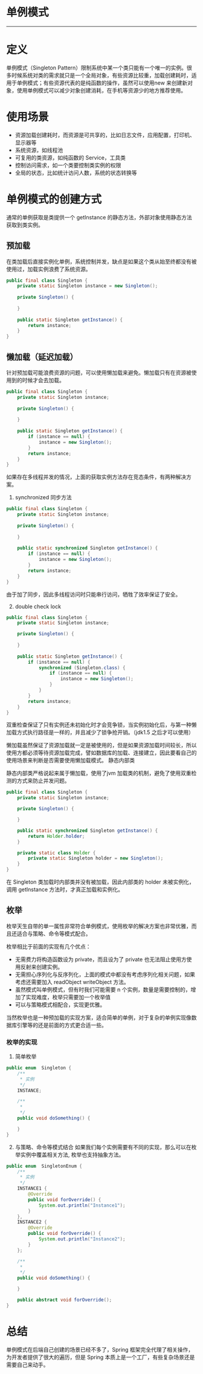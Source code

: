 #   单例模式

---

#   定义

单例模式（Singleton Pattern）限制系统中某一个类只能有一个唯一的实例。很多时候系统对类的需求就只是一个全局对象，有些资源比较重，加载创建耗时，适用于单例模式；有些资源代表的是纯函数的操作，虽然可以使用new 来创建新对象，使用单例模式可以减少对象创建消耗，在手机等资源少的地方推荐使用。

#   使用场景

+   资源加载创建耗时，而资源是可共享的，比如日志文件，应用配置，打印机、显示器等
+   系统资源，如线程池
+   可复用的类资源，如纯函数的 Service，工具类
+   控制访问需求，如一个类要控制类实例的权限
+   全局的状态，比如统计访问人数，系统的状态转换等

#   单例模式的创建方式

通常的单例获取是类提供一个 getInstance 的静态方法，外部对象使用静态方法获取到类实例。

##  预加载

在类加载后直接实例化单例，系统控制并发，缺点是如果这个类从始至终都没有被使用过，加载实例浪费了系统资源。

```java
public final class Singleton {
    private static Singleton instance = new Singleton();
    
    private Singleton() {
        
    }
    
    public static Singleton getInstance() {
        return instance;
    }
}
```

##  懒加载（延迟加载）

针对预加载可能浪费资源的问题，可以使用懒加载来避免。懒加载只有在资源被使用到的时候才会去加载。

```java
public final class Singleton {
    private static Singleton instance;
    
    private Singleton() {
        
    }
    
    public static Singleton getInstance() {
        if (instance == null) {
            instance = new Singleton();
        }
        return instance;
    }
}
```

如果存在多线程并发的情况，上面的获取实例方法存在竞态条件，有两种解决方案。

1.  synchronized 同步方法

```java
public final class Singleton {
    private static Singleton instance;
    
    private Singleton() {
        
    }
    
    public static synchronized Singleton getInstance() {
        if (instance == null) {
            instance = new Singleton();
        }
        return instance;
    }
}
```

由于加了同步，因此多线程访问时只能串行访问，牺牲了效率保证了安全。

2.  double check lock

```java
public final class Singleton {
    private static Singleton instance;

    private Singleton() {
        
    }
    
    public static Singleton getInstance() {
        if (instance == null) {
            synchronized (Singleton.class) {
                if (instance == null) {
                    instance = new Singleton();
                }
            }
        }
        return instance;
    }
}
```

双重检查保证了只有实例还未初始化时才会竞争锁，当实例初始化后，与第一种懒加载方式执行路径是一样的，并且减少了锁争抢开销。（jdk1.5 之后才可以使用）

懒加载虽然保证了资源加载就一定是被使用的，但是如果资源加载时间较长，所以使用方都必须等待资源加载完成，譬如数据库的加载、连接建立，因此要看自己的使用场景来判断是否需要使用懒加载模式。
静态内部类

静态内部类严格说起来属于懒加载，使用了jvm 加载类的机制，避免了使用双重检测的方式来防止并发问题。

```java
public final class Singleton {
    private static Singleton instance;

    private Singleton() {

    }

    public static synchronized Singleton getInstance() {
        return Holder.holder;
    }

    private static class Holder {
        private static Singleton holder = new Singleton();
    }
}
```

在 Singleton 类加载时内部类并没有被加载，因此内部类的 holder 未被实例化，调用 getInstance 方法时，才真正加载和实例化。

##  枚举

枚举天生自带的单一属性非常符合单例模式，使用枚举的解决方案也非常优雅，而且还适合与策略、命令等模式配合。

枚举相比于前面的实现有几个优点：

+   无需费力将构造函数设为 private，而且设为了 private 也无法阻止使用方使用反射来创建实例。
+   无需担心序列化与反序列化，上面的模式中都没有考虑序列化相关问题，如果考虑还需要加入 readObject writeObject 方法。
+   虽然模式叫单例模式，但有时我们可能需要 n 个实例，数量是需要控制的，增加了实现难度，枚举只需要加一个枚举值
+   可以与策略模式相配合，实现更优雅。

当然枚举也是一种预加载的实现方案，适合简单的单例，对于复杂的单例实现像数据库引擎等的还是前面的方式更合适一些。

### 枚举的实现

1.  简单枚举

```java
public enum  Singleton {
    /**
     * 实例
     */
    INSTANCE;

    /**
     *
     */
    public void doSomething() {

    }
}
```

2.  与策略、命令等模式结合
如果我们每个实例需要有不同的实现，那么可以在枚举实例中覆盖相关方法, 枚举也支持抽象方法。

```java
public enum  SingletonEnum {
    /**
     * 实例
     */
    INSTANCE1 {
        @Override
        public void forOverride() {
            System.out.println("Instance1");
        }
    },
    INSTANCE2 {
        @Override
        public void forOverride() {
            System.out.println("Instance2");
        }
    };

    /**
     *
     */
    public void doSomething() {

    }

    public abstract void forOverride();
}
```

#   总结

单例模式在后端自己创建的场景已经不多了，Spring 框架完全代理了相关操作，为开发者提供了很大的遍历，但是 Spring 本质上是一个工厂，有些复杂场景还是需要自己来动手。
